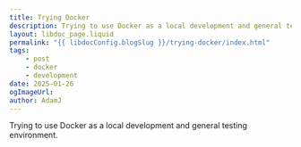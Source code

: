 ```yaml
---
title: Trying Docker
description: Trying to use Docker as a local development and general testing environment
layout: libdoc_page.liquid
permalink: "{{ libdocConfig.blogSlug }}/trying-docker/index.html"
tags:
    - post
    - docker
    - development
date: 2025-01-26
ogImageUrl:
author: AdamJ
---
```


Trying to use Docker as a local development and general testing environment.

